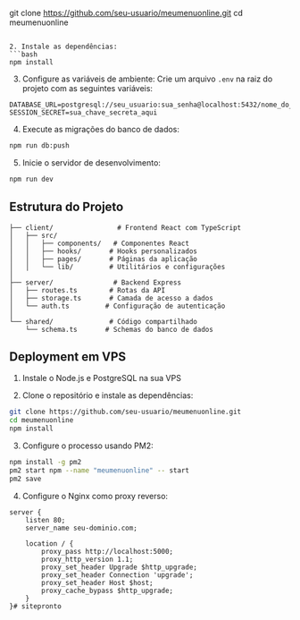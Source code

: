 git clone https://github.com/seu-usuario/meumenuonline.git
cd meumenuonline
```

2. Instale as dependências:
```bash
npm install
```

3. Configure as variáveis de ambiente:
Crie um arquivo `.env` na raiz do projeto com as seguintes variáveis:

```env
DATABASE_URL=postgresql://seu_usuario:sua_senha@localhost:5432/nome_do_banco
SESSION_SECRET=sua_chave_secreta_aqui
```

4. Execute as migrações do banco de dados:
```bash
npm run db:push
```

5. Inicie o servidor de desenvolvimento:
```bash
npm run dev
```

## Estrutura do Projeto

```
├── client/                # Frontend React com TypeScript
│   ├── src/
│   │   ├── components/   # Componentes React
│   │   ├── hooks/       # Hooks personalizados
│   │   ├── pages/       # Páginas da aplicação
│   │   └── lib/         # Utilitários e configurações
│
├── server/               # Backend Express
│   ├── routes.ts        # Rotas da API
│   ├── storage.ts       # Camada de acesso a dados
│   └── auth.ts         # Configuração de autenticação
│
└── shared/              # Código compartilhado
    └── schema.ts       # Schemas do banco de dados
```

## Deployment em VPS

1. Instale o Node.js e PostgreSQL na sua VPS

2. Clone o repositório e instale as dependências:
```bash
git clone https://github.com/seu-usuario/meumenuonline.git
cd meumenuonline
npm install
```

3. Configure o processo usando PM2:
```bash
npm install -g pm2
pm2 start npm --name "meumenuonline" -- start
pm2 save
```

4. Configure o Nginx como proxy reverso:
```nginx
server {
    listen 80;
    server_name seu-dominio.com;

    location / {
        proxy_pass http://localhost:5000;
        proxy_http_version 1.1;
        proxy_set_header Upgrade $http_upgrade;
        proxy_set_header Connection 'upgrade';
        proxy_set_header Host $host;
        proxy_cache_bypass $http_upgrade;
    }
}# sitepronto
